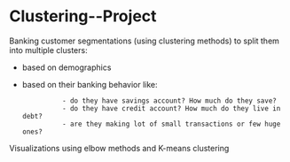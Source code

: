 # Clustering--Project

Banking customer segmentations (using clustering methods) to split them into multiple clusters:

- based on demographics
- based on their banking behavior like:

                - do they have savings account? How much do they save?
                - do they have credit account? How much do they live in debt?
                - are they making lot of small transactions or few huge ones?

Visualizations using elbow methods and K-means clustering
